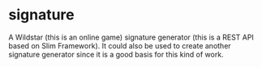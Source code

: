 # signature
A Wildstar (this is an online game) signature generator (this is a REST API based on Slim Framework). It could also be used to create another signature generator since it is a good basis for this kind of work.
